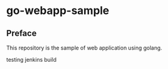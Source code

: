 # go-webapp-sample



## Preface
This repository is the sample of web application using golang.


testing jenkins build 
